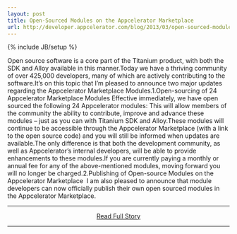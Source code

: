 ```yaml
---
layout: post
title: Open-Sourced Modules on the Appcelerator Marketplace
url: http://developer.appcelerator.com/blog/2013/03/open-sourced-modules-on-the-appcelerator-marketplace.html
---
```

{% include JB/setup %}<p>Open source software is a core part of the Titanium product, with both the SDK and Alloy available in this manner.Today we have a thriving community of over 425,000 developers, many of which are actively contributing to the software.It’s on this topic that I’m pleased to announce two major updates regarding the Appcelerator Marketplace Modules.1.Open-sourcing of 24 Appcelerator Marketplace Modules
 Effective immediately, we have open sourced the following 24 Appcelerator modules:
 This will allow members of the community the ability to contribute, improve and advance these modules – just as you can with Titanium SDK and Alloy.These modules will continue to be accessible through the Appcelerator Marketplace (with a link to the open source code) and you will still be informed when updates are available.The only difference is that both the development community, as well as Appcelerator’s internal developers, will be able to provide enhancements to these modules.If you are currently paying a monthly or annual fee for any of the above-mentioned modules, moving forward you will no longer be charged.2.Publishing of Open-source Modules on the Appcelerator Marketplace 
 I am also pleased to announce that module developers can now officially publish their own open sourced modules in the Appcelerator Marketplace.</p>
<hr /><p align='center'><a href="http://developer.appcelerator.com/blog/2013/03/open-sourced-modules-on-the-appcelerator-marketplace.html" style='padding:15px;'>Read Full Story</a></p><hr />
